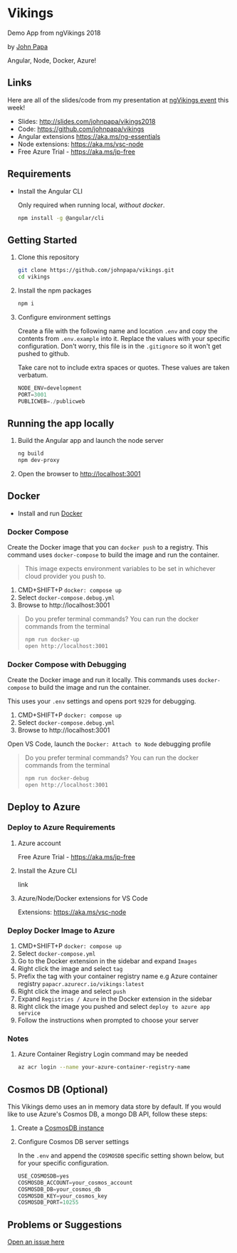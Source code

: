 # Vikings

Demo App from ngVikings 2018

by [John Papa](http://twitter.com/john_papa)

Angular, Node, Docker, Azure!

## Links

Here are all of the slides/code from my presentation at [ngVikings event](https://twitter.com/ngvikingsconf) this week!

* Slides: http://slides.com/johnpapa/vikings2018
* Code: https://github.com/johnpapa/vikings
* Angular extensions https://aka.ms/ng-essentials
* Node extensions: https://aka.ms/vsc-node
* Free Azure Trial - https://aka.ms/jp-free

## Requirements

* Install the Angular CLI

    Only required when running local, *without docker*.

    ```bash
    npm install -g @angular/cli
    ```
## Getting Started

1. Clone this repository

    ```bash
    git clone https://github.com/johnpapa/vikings.git
    cd vikings
    ```

1. Install the npm packages

    ```bash
    npm i
    ```

1. Configure environment settings

    Create a file with the following name and location `.env` and copy the contents from
    `.env.example` into it. Replace the values with your specific configuration. Don't worry, this
    file is in the `.gitignore` so it won't get pushed to github.

    Take care not to include extra spaces or quotes. These values are taken verbatum.

    ```javascript
    NODE_ENV=development
    PORT=3001
    PUBLICWEB=./publicweb
    ```

## Running the app locally

1. Build the Angular app and launch the node server

   ```bash
   ng build
   npm dev-proxy
   ```

1. Open the browser to <http://localhost:3001>

## Docker

* Install and run [Docker](https://www.docker.com/community-edition)

### Docker Compose

Create the Docker image that you can `docker push` to a registry. This command uses `docker-compose` to build the image and run the container.

> This image expects environment variables to be set in whichever cloud provider you push to.

1. CMD+SHIFT+P `docker: compose up`
1. Select `docker-compose.debug.yml`
1. Browse to http://localhost:3001

> Do you prefer terminal commands? You can run the docker commands from the terminal
>  ```bash
>  npm run docker-up
>  open http://localhost:3001
>  ```

### Docker Compose with Debugging

Create the Docker image and run it locally. This commands uses `docker-compose` to build the image and run the container.

This uses your `.env` settings and opens port `9229` for debugging.

1. CMD+SHIFT+P `docker: compose up`
1. Select `docker-compose.debug.yml`
1. Browse to http://localhost:3001

Open VS Code, launch the `Docker: Attach to Node` debugging profile

> Do you prefer terminal commands? You can run the docker commands from the terminal
>  ```bash
>  npm run docker-debug
>  open http://localhost:3001
>  ```

## Deploy to Azure

### Deploy to Azure Requirements

1. Azure account

    Free Azure Trial - https://aka.ms/jp-free

1. Install the Azure CLI

    link

1. Azure/Node/Docker extensions for VS Code

    Extensions: https://aka.ms/vsc-node

### Deploy Docker Image to Azure

1. CMD+SHIFT+P `docker: compose up`
1. Select `docker-compose.yml`
1. Go to the Docker extension in the sidebar and expand `Images`
1. Right click the image and select `tag`
1. Prefix the tag with your container registry name
  e.g Azure container registry `papacr.azurecr.io/vikings:latest`
1. Right click the image and select `push`
1. Expand `Registries / Azure` in the Docker extension in the sidebar
1. Right click the image you pushed and select `deploy to azure app service`
1. Follow the instructions when prompted to choose your server

### Notes

1. Azure Container Registry Login command may be needed

    ```bash
    az acr login --name your-azure-container-registry-name
    ```

## Cosmos DB (Optional)

This Vikings demo uses an in memory data store by default. If you would like to use Azure's Cosmos DB, a mongo DB API, follow these steps:

1. Create a [CosmosDB instance](https://aka.ms/jp-cosmos-node)

1. Configure Cosmos DB server settings

    In the `.env` and append the `COSMOSDB` specific setting shown below, but for your specific configuration.

    ```javascript
    USE_COSMOSDB=yes
    COSMOSDB_ACCOUNT=your_cosmos_account
    COSMOSDB_DB=your_cosmos_db
    COSMOSDB_KEY=your_cosmos_key
    COSMOSDB_PORT=10255
    ```

## Problems or Suggestions

[Open an issue here](https://github.com/johnpapa/vikings/issues)
